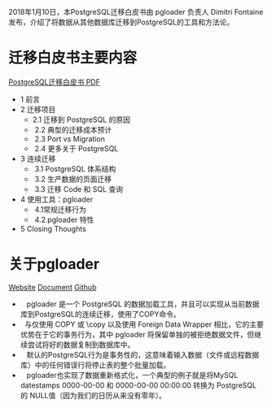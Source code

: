 

2018年1月10日，本PostgreSQL迁移白皮书由 pgloader 负责人 Dimitri Fontaine 发布，介绍了将数据从其他数据库迁移到PostgreSQL的工具和方法论。

# 迁移白皮书主要内容
[PostgreSQL迁移白皮书 PDF](https://github.com/liuyuanyuan/fantastic-postgres/blob/master/migrate/MigratingToPostgreSQL.pdf)
- 1 前言
- 2 迁移项目
    -  2.1 迁移到 PostgreSQL 的原因
    -  2.2 典型的迁移成本预计
    -  2.3 Port vs Migration
    -  2.4 更多关于 PostgreSQL
- 3 连续迁移
    -  3.1 PostgreSQL 体系结构
    -  3.2 生产数据的页面迁移
    -  3.3 迁移 Code 和 SQL 查询
- 4 使用工具：pgloader
    -  4.1常规迁移行为
    -  4.2 pgloader 特性 
- 5 Closing Thoughts

# 关于pgloader
[Website](https://pgloader.io/)
[Document](http://pgloader.readthedocs.io/en/latest/)
[Github](https://github.com/dimitri/pgloader)
-    pgloader 是一个 PostgreSQL 的数据加载工具，并且可以实现从当前数据库到PostgreSQL的连续迁移，使用了COPY命令。  
-    与仅使用 COPY 或 \copy 以及使用 Foreign Data Wrapper 相比，它的主要优势在于它的事务行为，其中 pgloader 将保留单独的被拒绝数据文件，但继续尝试将好的数据复制到数据库中。 
-    默认的PostgreSQL行为是事务性的，这意味着输入数据（文件或远程数据库）中的任何错误行将停止表的整个批量加载。
-    pgloader也实现了数据重新格式化，一个典型的例子就是将MySQL datestamps 0000-00-00 和 0000-00-00 00:00:00 转换为 PostgreSQL 的 NULL值（因为我们的日历从来没有零年）。

